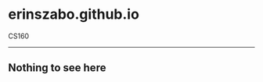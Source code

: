 # erinszabo.github.io
CS160

----------------------------------------
Nothing to see here
----------------------------------------
